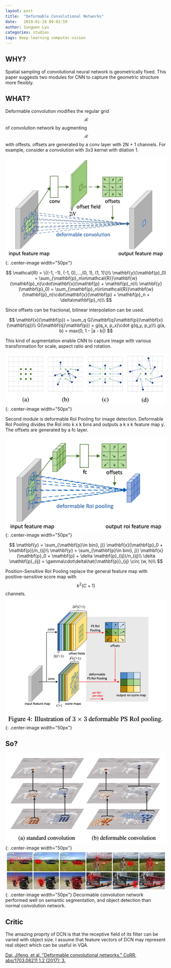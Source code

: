 ```yaml
---
layout: post
title:  "Deformable Convolutional Networks"
date:   2019-01-18 09:02:59
author: Sungwon Lyu
categories: studies
tags: deep-learning computer-vision
---
```

## WHY? 
Spatial sampling of convolutional neural network is geometrically fixed. This paper suggests two modules for CNN to capture the geometric structure more flexibly. 

## WHAT?
Deformable convolution modifies the regular grid $$\mathcal{R}$$ of convolution network by augmenting $$\mathcal{R}$$ with offests. offsets are generated by a conv layer with 2N + 1 channels. For example, consider a convolution with 3x3 kernel with dilation 1. 

![image](/assets/images/dcn1.png){: .center-image width="50px"}

$$
\mathcal{R} = \{(-1, -1), (-1, 0),...,(0, 1), (1, 1)\}\\
\mathbf{y}(\mathbf{p}_0) = \sum_{\mathbf{p}_n\in\mathcal{R}}\mathbf{w}(\mathbf{p}_n)\cdot\mathbf{x}(\mathbf{p} + \mathbf{p}_n)\\ 
\mathbf{y}(\mathbf{p}_0) = \sum_{\mathbf{p}_n\in\mathcal{R}}\mathbf{w}(\mathbf{p}_n)\cdot\mathbf{x}(\mathbf{p} + \mathbf{p}_n + \delta\mathbf{p}_n)\\ 
$$

Since offsets can be fractional, bilinear interpolation can be used.

$$
\mathbf{x}(\mathbf{p}) = \sum_q G(\mathbf{q}\mathbf{p})\mathbf{x}(\mathbf{q})\\
G(\mathbf{q}\mathbf{p}) = g(q_x, p_x)\cdot g(q_y, p_y)\\
g(a, b) = max(0, 1 - |a - b|)
$$

This kind of augmentation enable CNN to capture image with various transformation for scale, aspect ratio and rotation. 

![image](/assets/images/dcn2.png){: .center-image width="50px"}

Second module is deformable RoI Pooling for image detection. Deformable RoI Pooling divides the RoI into k x k bins and outputs a k x k feature map y. The offsets are generated by a fc layer.

![image](/assets/images/dcn3.png){: .center-image width="50px"}

$$
\mathbf{y} = \sum_{\mathbf{p}\in bin(i, j)} \mathbf{x}(\mathbf{p}_0 + \mathbf{p})/n_{ij}\\
\mathbf{y} = \sum_{\mathbf{p}\in bin(i, j)} \mathbf{x}(\mathbf{p}_0 + \mathbf{p} + \delta \mathbf{p}_{ij})/n_{ij}\\
\delta \mathbf{p}_{ij} = \gamma\cdot\delta\hat{\mathbf{p}}_{ij} \circ (w, h)\\
$$

Position-Sensitive RoI Pooling replace the general feature map with positive-sensitive score map with $$k^2(C+1)$$ channels. 

![image](/assets/images/dcn4.png){: .center-image width="50px"}

## So?
![image](/assets/images/dcn5.png){: .center-image width="50px"}
![image](/assets/images/dcn6.png){: .center-image width="50px"}
Decormable convolution network performed well on semantic segmentation, and object detection than normal convolution network.

## Critic
The amazing proprty of DCN is that the receptive field of its filter can be varied with object size. I assume that feature vectors of DCN may represent real object which can be useful in VQA.

[Dai, Jifeng, et al. "Deformable convolutional networks." CoRR, abs/1703.06211 1.2 (2017): 3.](http://openaccess.thecvf.com/content_ICCV_2017/papers/Dai_Deformable_Convolutional_Networks_ICCV_2017_paper.pdf)

